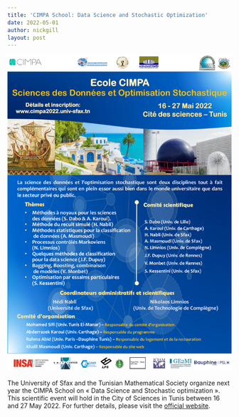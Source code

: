 ```yaml
---
title: 'CIMPA School: Data Science and Stochastic Optimization'
date: 2022-05-01
author: nickgill
layout: post
---
```


<img src="https://github.com/nickpgill/emscdc/blob/gh-pages/posterCIMPA2022-SDOS.jpg">

The University of Sfax and the Tunisian Mathematical Society organize next year the CIMPA School on « Data Science and Stochastic optimization ». This scientific event will hold in the City of Sciences in Tunis between 16 and 27 May 2022. For further details, please visit the <a href = " https://www.cimpa.info/en/node/7118">official website</a>.
